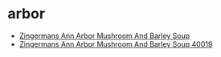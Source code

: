 # arbor

 * [Zingermans Ann Arbor Mushroom And Barley Soup](../../index/z/zingermans-ann-arbor-mushroom-and-barley-soup-40019.json)
 * [Zingermans Ann Arbor Mushroom And Barley Soup 40019](../../index/z/zingermans-ann-arbor-mushroom-and-barley-soup-40019.json)
